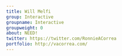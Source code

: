 ```yaml
---
title: Will Melfi
group: Interactive
groupname: Interactive
groupweight: 0
about: NEED! 
twitter: https://twitter.com/RonnieACorrea
portfolio: http://vacorrea.com/
---
```

